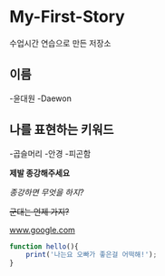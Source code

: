 # My-First-Story
수업시간 연습으로 만든 저장소

## 이름
-윤대원
-Daewon

## 나를 표현하는 키워드
-곱슬머리
-안경
-피곤함

**제발 종강해주세요**

_종강하면 무엇을 하지?_

~~군대는 언제 가지?~~

www.google.com

```javascript
function hello(){
    print('나는요 오빠가 좋은걸 어떡해!');
}
```

